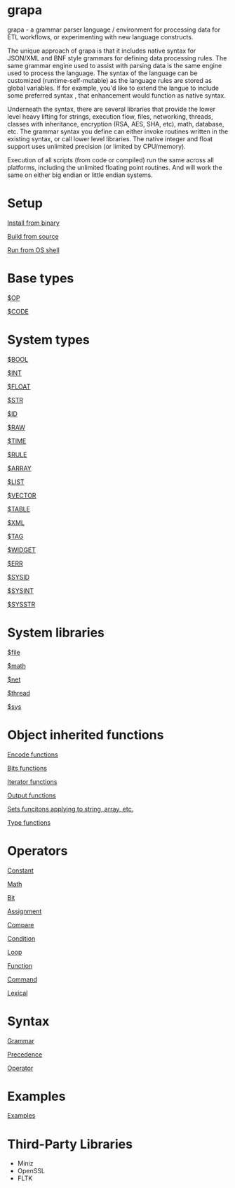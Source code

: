
# grapa
grapa - a grammar parser language / environment for processing data for ETL workflows, or experimenting with new language constructs. 

The unique approach of grapa is that it includes native syntax for JSON/XML and BNF style grammars for defining data processing rules. The same grammar engine used to assist with parsing data is the same engine used to process the language. The syntax of the language can be customized (runtime-self-mutable) as the language rules are stored as global variables. If for example, you'd like to extend the langue to include some preferred syntax , that enhancement would function as native syntax. 

Underneath the syntax, there are several libraries that provide the lower level heavy lifting for strings, execution flow, files, networking, threads, classes with inheritance, encryption (RSA, AES, SHA, etc), math, database, etc. The grammar syntax you define can either invoke routines written in the existing syntax, or call lower level libraries. The native integer and float support uses unlimited precision (or limited by CPU/memory). 

Execution of all scripts (from code or compiled) run the same across all platforms, including the unlimited floating point routines. And will work the same on either big endian or little endian systems. 

# Setup
[Install from binary](docs/BINARY.md)

[Build from source](docs/BUILD.md)

[Run from OS shell](docs/RUN.md)

# Base types
[$OP](docs/type/OP.md)

[$CODE](docs/type/CODE.md)

# System types

[$BOOL](docs/type/BOOL.md)

[$INT](docs/type/INT.md)

[$FLOAT](docs/type/FLOAT.md)

[$STR](docs/type/STR.md)

[$ID](docs/type/ID.md)

[$RAW](docs/type/RAW.md)

[$TIME](docs/type/TIME.md)

[$RULE](docs/type/RULE.md)

[$ARRAY](docs/type/ARRAY.md)

[$LIST](docs/type/LIST.md)

[$VECTOR](docs/type/VECTOR.md)

[$TABLE](docs/type/TABLE.md)

[$XML](docs/type/XML.md)

[$TAG](docs/type/TAG.md)

[$WIDGET](docs/type/WIDGET.md)

[$ERR](docs/type/ERR.md)

[$SYSID](docs/type/SYSID.md)

[$SYSINT](docs/type/SYSINT.md)

[$SYSSTR](docs/type/SYSSTR.md)


# System libraries
[$file](docs/sys/file.md)

[$math](docs/sys/math.md)

[$net](docs/sys/net.md)

[$thread](docs/sys/thread.md)

[$sys](docs/sys/sys.md)

# Object inherited functions

[Encode functions](docs/obj/encode.md)

[Bits functions](docs/obj/bits.md)

[Iterator functions](docs/obj/iterate.md)

[Output functions](docs/obj/output.md)

[Sets funcitons applying to string, array, etc.](docs/obj/sets.md)

[Type functions](docs/obj/type.md)

# Operators
[Constant](docs/operators/constant.md)

[Math](docs/operators/math.md)

[Bit](docs/operators/bit.md)

[Assignment](docs/operators/assignment.md)

[Compare](docs/operators/compare.md)

[Condition](docs/operators/condition.md)

[Loop](docs/operators/loop.md)

[Function](docs/operators/function.md)

[Command](docs/operators/command.md)

[Lexical](docs/operators/lexical.md)

# Syntax
[Grammar](docs/syntax/grammar.md)

[Precedence](docs/syntax/precedence.md)

[Operator](docs/syntax/operator.md)

# Examples
[Examples](docs/EXAMPLES.md)

# Third-Party Libraries
* Miniz
* OpenSSL
* FLTK
